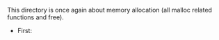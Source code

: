 This directory is once again about memory allocation (all malloc related
functions and free).
- First: